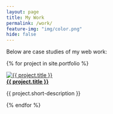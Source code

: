 ```yaml
---
layout: page
title: My Work
permalink: /work/
feature-img: "img/color.png"
hide: false
---
```


Below are case studies of my web work:

{% for project in site.portfolio %}
<div class="project">
  <div class="project-thumb">
    <a href="{{ project.url | prepend: site.baseurl }}">
      <img src="/{{ project.thumbnail-path }}" alt="{{ project.title }}"/>
    </a>
  </div>
  <div class="project-description">
    <a href="{{ project.url | prepend: site.baseurl }}"><strong>{{ project.title }}</strong></a>
    <p>{{ project.short-description }}</p>
  </div>
</div>
{% endfor %}